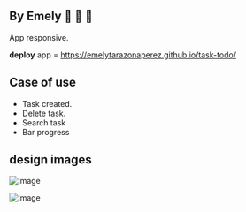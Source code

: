 ## By Emely :purple_heart: :purple_heart: :purple_heart:
App responsive.

**deploy** app = https://emelytarazonaperez.github.io/task-todo/

## Case of use
- Task created.
- Delete task.
- Search task
- Bar progress

## design images
 ![image](https://github.com/EmelyTarazonaPerez/task-todo/assets/122141594/a74a2ab1-cf8f-42aa-9fbc-f9fe918072b3)

  ![image](https://github.com/EmelyTarazonaPerez/task-todo/assets/122141594/34440d97-a06d-4ca9-9868-80dce7a658f1)
